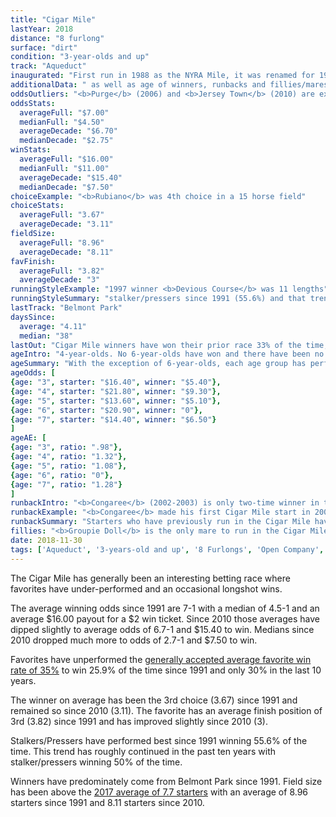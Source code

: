 ```yaml
---
title: "Cigar Mile"
lastYear: 2018
distance: "8 furlong"
surface: "dirt"
condition: "3-year-olds and up"
track: "Aqueduct"
inaugurated: "First run in 1988 as the NYRA Mile, it was renamed for 1994 winner <b>Cigar</b> in 1997. The race was not run in 1993"
additionalData: " as well as age of winners, runbacks and fillies/mares"
oddsOutliers: "<b>Purge</b> (2006) and <b>Jersey Town</b> (2010) are excluded from the chart below as outliers at $1 odds of 25.5-1 and 34.7-1"
oddsStats:
  averageFull: "$7.00"
  medianFull: "$4.50"
  averageDecade: "$6.70"
  medianDecade: "$2.75"
winStats:
  averageFull: "$16.00"
  medianFull: "$11.00"
  averageDecade: "$15.40"
  medianDecade: "$7.50"
choiceExample: "<b>Rubiano</b> was 4th choice in a 15 horse field"
choiceStats:
  averageFull: "3.67"
  averageDecade: "3.11"
fieldSize:
  averageFull: "8.96"
  averageDecade: "8.11"
favFinish:
  averageFull: "3.82"
  averageDecade: "3"
runningStyleExample: "1997 winner <b>Devious Course</b> was 11 lengths"
runningStyleSummary: "stalker/pressers since 1991 (55.6%) and that trend has continue over the past 10 years (50%)"
lastTrack: "Belmont Park"
daysSince:
  average: "4.11"
  median: "38"
lastOut: "Cigar Mile winners have won their prior race 33% of the time, and finished in the money (first, second or third) 63% of the time."
ageIntro: "4-year-olds. No 6-year-olds have won and there have been no starters older than 7-year-old in the time frame"
ageSummary: "With the exception of 6-year-olds, each age group has performed reasonably well in relation to number of starters. 3-year-olds have slightly under performed their expected value."
ageOdds: [
{age: "3", starter: "$16.40", winner: "$5.40"},
{age: "4", starter: "$21.80", winner: "$9.30"},
{age: "5", starter: "$13.60", winner: "$5.10"},
{age: "6", starter: "$20.90", winner: "0"},
{age: "7", starter: "$14.40", winner: "$6.50"}
]
ageAE: [
{age: "3", ratio: ".98"},
{age: "4", ratio: "1.32"},
{age: "5", ratio: "1.08"},
{age: "6", ratio: "0"},
{age: "7", ratio: "1.28"}
]
runbackIntro: "<b>Congaree</b> (2002-2003) is only two-time winner in the time frame."
runbackExample: "<b>Congaree</b> made his first Cigar Mile start in 2002 and ran back to win in 2003"
runbackSummary: "Starters who have previously run in the Cigar Mile have performed relatively well to win 21.4% of the time and run in the money 42.9% of the time."
fillies: "<b>Groupie Doll</b> is the only mare to run in the Cigar Mile in the time frame. In 2012 she finished second as the favorite and in 2013 she finished 4th."
date: 2018-11-30
tags: ['Aqueduct', '3-years-old and up', '8 Furlongs', 'Open Company', 'Dirt']
---
```


The Cigar Mile has generally been an interesting betting race where favorites have under-performed and an occasional longshot wins.

The average winning odds since 1991 are 7-1 with a median of 4.5-1 and an average $16.00 payout for a $2 win ticket. Since 2010 those averages have dipped slightly to average odds of 6.7-1 and $15.40 to win. Medians since 2010 dropped much more to odds of 2.7-1 and $7.50 to win.

Favorites have unperformed the [generally accepted average favorite win rate of 35%](http://agameofskill.com/how-well-do-horse-racing-favorites-perform/) to win 25.9% of the time since 1991 and only 30% in the last 10 years.

The winner on average has been the 3rd choice (3.67) since 1991 and remained so since 2010 (3.11). The favorite has an average finish position of 3rd (3.82) since 1991 and has improved slightly since 2010 (3).

Stalkers/Pressers have performed best since 1991 winning 55.6% of the time. This trend has roughly continued in the past ten years with stalker/pressers winning 50% of the time.

Winners have predominately come from Belmont Park since 1991. Field size has been above the [2017 average of 7.7 starters](http://jockeyclub.com/factbook/races_pass.asp?whatyr=2017) with an average of 8.96 starters since 1991 and 8.11 starters since 2010.
